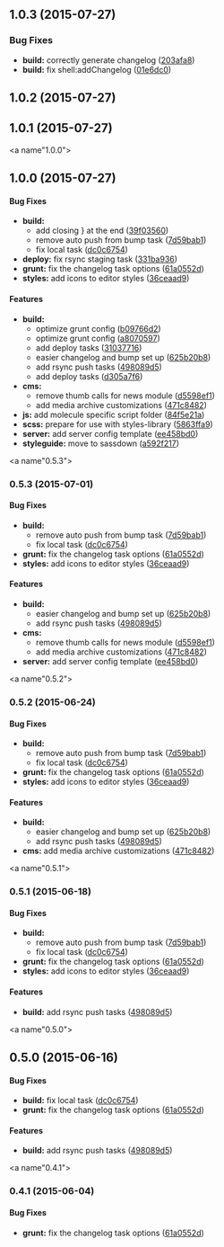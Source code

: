 <a name="1.0.3"></a>
## 1.0.3 (2015-07-27)


### Bug Fixes

* **build:** correctly generate changelog ([203afa8](https://github.com/rafhun/cbp/commit/203afa8))
* **build:** fix shell:addChangelog ([01e6dc0](https://github.com/rafhun/cbp/commit/01e6dc0))



<a name="1.0.2"></a>
## 1.0.2 (2015-07-27)




<a name="1.0.1"></a>
## 1.0.1 (2015-07-27)




<a name"1.0.0"></a>
## 1.0.0 (2015-07-27)


#### Bug Fixes

* **build:**
  * add closing } at the end ([39f03560](https://github.com/rafhun/cbp/commit/39f03560))
  * remove auto push from bump task ([7d59bab1](https://github.com/rafhun/cbp/commit/7d59bab1))
  * fix local task ([dc0c6754](https://github.com/rafhun/cbp/commit/dc0c6754))
* **deploy:** fix rsync staging task ([331ba936](https://github.com/rafhun/cbp/commit/331ba936))
* **grunt:** fix the changelog task options ([61a0552d](https://github.com/rafhun/cbp/commit/61a0552d))
* **styles:** add icons to editor styles ([36ceaad9](https://github.com/rafhun/cbp/commit/36ceaad9))


#### Features

* **build:**
  * optimize grunt config ([b09766d2](https://github.com/rafhun/cbp/commit/b09766d2))
  * optimize grunt config ([a8070597](https://github.com/rafhun/cbp/commit/a8070597))
  * add deploy tasks ([31037716](https://github.com/rafhun/cbp/commit/31037716))
  * easier changelog and bump set up ([625b20b8](https://github.com/rafhun/cbp/commit/625b20b8))
  * add rsync push tasks ([498089d5](https://github.com/rafhun/cbp/commit/498089d5))
  * add deploy tasks ([d305a7f6](https://github.com/rafhun/cbp/commit/d305a7f6))
* **cms:**
  * remove thumb calls for news module ([d5598ef1](https://github.com/rafhun/cbp/commit/d5598ef1))
  * add media archive customizations ([471c8482](https://github.com/rafhun/cbp/commit/471c8482))
* **js:** add molecule specific script folder ([84f5e21a](https://github.com/rafhun/cbp/commit/84f5e21a))
* **scss:** prepare for use with styles-library ([5863ffa9](https://github.com/rafhun/cbp/commit/5863ffa9))
* **server:** add server config template ([ee458bd0](https://github.com/rafhun/cbp/commit/ee458bd0))
* **styleguide:** move to sassdown ([a592f217](https://github.com/rafhun/cbp/commit/a592f217))


<a name"0.5.3"></a>
### 0.5.3 (2015-07-01)


#### Bug Fixes

* **build:**
  * remove auto push from bump task ([7d59bab1](https://github.com/rafhun/cbp/commit/7d59bab1))
  * fix local task ([dc0c6754](https://github.com/rafhun/cbp/commit/dc0c6754))
* **grunt:** fix the changelog task options ([61a0552d](https://github.com/rafhun/cbp/commit/61a0552d))
* **styles:** add icons to editor styles ([36ceaad9](https://github.com/rafhun/cbp/commit/36ceaad9))


#### Features

* **build:**
  * easier changelog and bump set up ([625b20b8](https://github.com/rafhun/cbp/commit/625b20b8))
  * add rsync push tasks ([498089d5](https://github.com/rafhun/cbp/commit/498089d5))
* **cms:**
  * remove thumb calls for news module ([d5598ef1](https://github.com/rafhun/cbp/commit/d5598ef1))
  * add media archive customizations ([471c8482](https://github.com/rafhun/cbp/commit/471c8482))
* **server:** add server config template ([ee458bd0](https://github.com/rafhun/cbp/commit/ee458bd0))


<a name"0.5.2"></a>
### 0.5.2 (2015-06-24)


#### Bug Fixes

* **build:**
  * remove auto push from bump task ([7d59bab1](https://github.com/rafhun/cbp/commit/7d59bab1))
  * fix local task ([dc0c6754](https://github.com/rafhun/cbp/commit/dc0c6754))
* **grunt:** fix the changelog task options ([61a0552d](https://github.com/rafhun/cbp/commit/61a0552d))
* **styles:** add icons to editor styles ([36ceaad9](https://github.com/rafhun/cbp/commit/36ceaad9))


#### Features

* **build:**
  * easier changelog and bump set up ([625b20b8](https://github.com/rafhun/cbp/commit/625b20b8))
  * add rsync push tasks ([498089d5](https://github.com/rafhun/cbp/commit/498089d5))
* **cms:** add media archive customizations ([471c8482](https://github.com/rafhun/cbp/commit/471c8482))


<a name"0.5.1"></a>
### 0.5.1 (2015-06-18)


#### Bug Fixes

* **build:**
  * remove auto push from bump task ([7d59bab1](https://github.com/rafhun/cbp/commit/7d59bab1))
  * fix local task ([dc0c6754](https://github.com/rafhun/cbp/commit/dc0c6754))
* **grunt:** fix the changelog task options ([61a0552d](https://github.com/rafhun/cbp/commit/61a0552d))
* **styles:** add icons to editor styles ([36ceaad9](https://github.com/rafhun/cbp/commit/36ceaad9))


#### Features

* **build:** add rsync push tasks ([498089d5](https://github.com/rafhun/cbp/commit/498089d5))


<a name"0.5.0"></a>
## 0.5.0 (2015-06-16)


#### Bug Fixes

* **build:** fix local task ([dc0c6754](https://github.com/rafhun/cbp/commit/dc0c6754))
* **grunt:** fix the changelog task options ([61a0552d](https://github.com/rafhun/cbp/commit/61a0552d))


#### Features

* **build:** add rsync push tasks ([498089d5](https://github.com/rafhun/cbp/commit/498089d5))


<a name"0.4.1"></a>
### 0.4.1 (2015-06-04)


#### Bug Fixes

* **grunt:** fix the changelog task options ([61a0552d](https://github.com/rafhun/cbp/commit/61a0552d))


